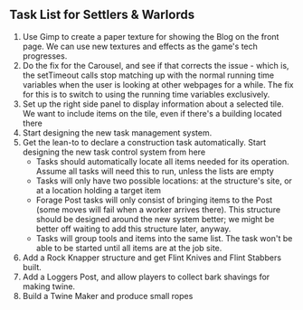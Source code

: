 ## Task List for Settlers & Warlords

1.  Use Gimp to create a paper texture for showing the Blog on the front page. We can use new textures and effects as the game's tech progresses.
2.  Do the fix for the Carousel, and see if that corrects the issue - which is, the setTimeout calls stop matching up with the normal running time variables when the user is looking at other webpages for a while. The fix for this is to switch to using the running time variables exclusively.
3.  Set up the right side panel to display information about a selected tile. We want to include items on the tile, even if there's a building located there
4.  Start designing the new task management system.
5.  Get the lean-to to declare a construction task automatically. Start designing the new task control system from here
    -   Tasks should automatically locate all items needed for its operation. Assume all tasks will need this to run, unless the lists are empty
    -   Tasks will only have two possible locations: at the structure's site, or at a location holding a target item
    -   Forage Post tasks will only consist of bringing items to the Post (some moves will fail when a worker arrives there). This structure should be designed around the new system better; we might be better off waiting to add this structure later, anyway.
    -   Tasks will group tools and items into the same list. The task won't be able to be started until all items are at the job site.
6.  Add a Rock Knapper structure and get Flint Knives and Flint Stabbers built.
7.  Add a Loggers Post, and allow players to collect bark shavings for making twine.
8.  Build a Twine Maker and produce small ropes
